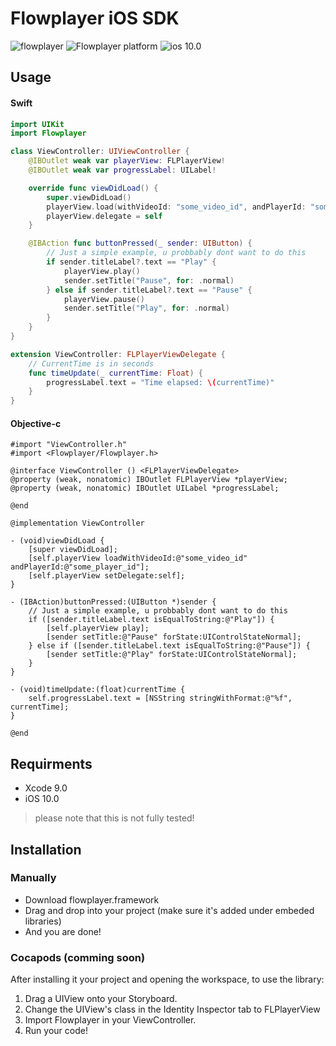# Flowplayer iOS SDK
![flowplayer](https://flowplayer.com/images/logo-blue.png)
![Flowplayer platform](https://img.shields.io/badge/Platform-iOS-orange.svg)
![ios 10.0](https://img.shields.io/badge/ios-10.0-blue.svg)

## Usage

#### Swift
```swift
import UIKit
import Flowplayer

class ViewController: UIViewController {
    @IBOutlet weak var playerView: FLPlayerView!
    @IBOutlet weak var progressLabel: UILabel!

    override func viewDidLoad() {
        super.viewDidLoad()
        playerView.load(withVideoId: "some_video_id", andPlayerId: "some_player_id")
        playerView.delegate = self
    }

    @IBAction func buttonPressed(_ sender: UIButton) {
        // Just a simple example, u probbably dont want to do this
        if sender.titleLabel?.text == "Play" {
            playerView.play()
            sender.setTitle("Pause", for: .normal)
        } else if sender.titleLabel?.text == "Pause" {
            playerView.pause()
            sender.setTitle("Play", for: .normal)
        }
    }
}

extension ViewController: FLPlayerViewDelegate {
    // CurrentTime is in seconds
    func timeUpdate(_ currentTime: Float) {
        progressLabel.text = "Time elapsed: \(currentTime)"
    }
}
```

#### Objective-c
```objc
#import "ViewController.h"
#import <Flowplayer/Flowplayer.h>

@interface ViewController () <FLPlayerViewDelegate>
@property (weak, nonatomic) IBOutlet FLPlayerView *playerView;
@property (weak, nonatomic) IBOutlet UILabel *progressLabel;

@end

@implementation ViewController

- (void)viewDidLoad {
    [super viewDidLoad];
    [self.playerView loadWithVideoId:@"some_video_id" andPlayerId:@"some_player_id"];
    [self.playerView setDelegate:self];
}

- (IBAction)buttonPressed:(UIButton *)sender {
    // Just a simple example, u probbably dont want to do this
    if ([sender.titleLabel.text isEqualToString:@"Play"]) {
        [self.playerView play];
        [sender setTitle:@"Pause" forState:UIControlStateNormal];
    } else if ([sender.titleLabel.text isEqualToString:@"Pause"]) {
        [sender setTitle:@"Play" forState:UIControlStateNormal];
    }
}

- (void)timeUpdate:(float)currentTime {
    self.progressLabel.text = [NSString stringWithFormat:@"%f", currentTime];
}

@end
```

## Requirments
* Xcode 9.0
* iOS 10.0

> please note that this is not fully tested!

## Installation

### Manually
- Download flowplayer.framework
- Drag and drop into your project (make sure it's added under embeded libraries)
- And you are done!

### Cocapods (comming soon)

After installing it your project and opening the workspace, to use the library:

  1. Drag a UIView onto your Storyboard.
  2. Change the UIView's class in the Identity Inspector tab to FLPlayerView
  3. Import Flowplayer in your ViewController.
  6. Run your code!

